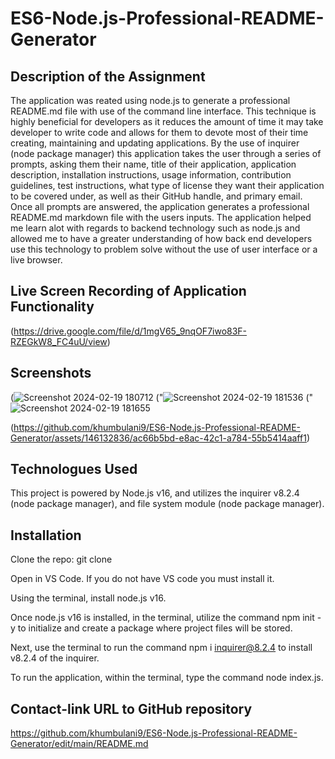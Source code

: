 # ES6-Node.js-Professional-README-Generator

## Description of the Assignment

The application was reated using node.js to generate a professional README.md file with use of the command line interface. This technique is highly beneficial for developers as it reduces the amount of time it may take developer to write code and allows for them to devote most of their time creating, maintaining and updating applications. 
By the use of inquirer (node package manager) this application takes the user through a series of prompts, asking them their name, title of their application, application description, installation instructions, usage information, contribution guidelines, test instructions, what type of license they want their application to be covered under, as well as their GitHub handle, and primary email. Once all prompts are answered, the application generates a professional README.md markdown file with the users inputs.
 The application helped me learn alot with regards to backend technology such as node.js and allowed me to have a greater understanding of how back end developers use this technology to problem solve without the use of user interface or a live browser.

## Live Screen Recording of Application Functionality 


(https://drive.google.com/file/d/1mgV65_9nqOF7iwo83F-RZEGkW8_FC4uU/view)
 

## Screenshots
(![Screenshot 2024-02-19 180712](https://github.com/khumbulani9/ES6-Node.js-Professional-README-Generator/assets/146132836/7d64a05d-0a80-40fa-9887-4261040dd0f8)
("![Screenshot 2024-02-19 181536](https://github.com/khumbulani9/ES6-Node.js-Professional-README-Generator/assets/146132836/f7e126db-4b2f-4ed8-bbba-09ef9f2ffe3b)
("![Screenshot 2024-02-19 181655](https://github.com/khumbulani9/ES6-Node.js-Professional-README-Generator/assets/146132836/f9beb7d6-71f0-42cf-8787-a66eb7d684b3)

(https://github.com/khumbulani9/ES6-Node.js-Professional-README-Generator/assets/146132836/ac66b5bd-e8ac-42c1-a784-55b5414aaff1)


## Technologues Used

This project is powered by Node.js v16, and utilizes the inquirer v8.2.4 (node package manager), and file system module (node package manager).

## Installation 

Clone the repo: git clone 

Open in VS Code. If you do not have VS code you must install it.

Using the terminal, install node.js v16. 

Once node.js v16 is installed, in the terminal, utilize the command npm init -y to initialize and create a package where project files will be stored.

Next, use the terminal to run the command npm i inquirer@8.2.4 to install v8.2.4 of the inquirer.

To run the application, within the terminal, type the command node index.js.


## Contact-link URL to GitHub repository

https://github.com/khumbulani9/ES6-Node.js-Professional-README-Generator/edit/main/README.md 
